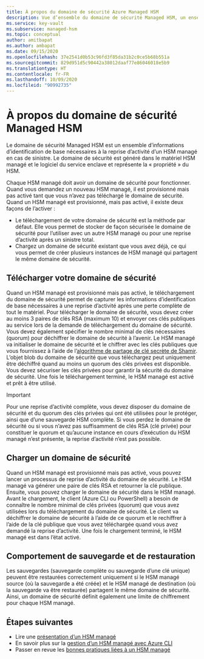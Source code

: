 ```yaml
---
title: À propos du domaine de sécurité Azure Managed HSM
description: Vue d’ensemble du domaine de sécurité Managed HSM, un ensemble d’informations d’identification de base nécessaires à la reprise d’activité d’un HSM managé
ms.service: key-vault
ms.subservice: managed-hsm
ms.topic: conceptual
author: amitbapat
ms.author: ambapat
ms.date: 09/15/2020
ms.openlocfilehash: 37e2541d0b53c96fd3f85da31b2c0ce5b68b551a
ms.sourcegitcommit: 829d951d5c90442a38012daaf77e86046018e5b9
ms.translationtype: HT
ms.contentlocale: fr-FR
ms.lasthandoff: 10/09/2020
ms.locfileid: "90992735"
---
```

# <a name="about-the-managed-hsm-security-domain"></a>À propos du domaine de sécurité Managed HSM

Le domaine de sécurité Managed HSM est un ensemble d’informations d’identification de base nécessaires à la reprise d’activité d’un HSM managé en cas de sinistre. Le domaine de sécurité est généré dans le matériel HSM managé et le logiciel du service enclave et représente la « propriété » du HSM.

Chaque HSM managé doit avoir un domaine de sécurité pour fonctionner. Quand vous demandez un nouveau HSM managé, il est provisionné mais pas activé tant que vous n’avez pas téléchargé le domaine de sécurité. Quand un HSM managé est provisionné, mais pas activé, il existe deux façons de l’activer :
- Le téléchargement de votre domaine de sécurité est la méthode par défaut. Elle vous permet de stocker de façon sécurisée le domaine de sécurité pour l’utiliser avec un autre HSM managé ou pour une reprise d’activité après un sinistre total.
- Chargez un domaine de sécurité existant que vous avez déjà, ce qui vous permet de créer plusieurs instances de HSM managé qui partagent le même domaine de sécurité.

## <a name="download-your-security-domain"></a>Télécharger votre domaine de sécurité

Quand un HSM managé est provisionné mais pas activé, le téléchargement du domaine de sécurité permet de capturer les informations d’identification de base nécessaires à une reprise d’activité après une perte complète de tout le matériel. Pour télécharger le domaine de sécurité, vous devez créer au moins 3 paires de clés RSA (maximum 10) et envoyer ces clés publiques au service lors de la demande de téléchargement du domaine de sécurité. Vous devez également spécifier le nombre minimal de clés nécessaires (quorum) pour déchiffrer le domaine de sécurité à l’avenir. Le HSM managé va initialiser le domaine de sécurité et le chiffrer avec les clés publiques que vous fournissez à l’aide de l’[algorithme de partage de clé secrète de Shamir](https://dl.acm.org/doi/10.1145/359168.359176). L’objet blob du domaine de sécurité que vous téléchargez peut uniquement être déchiffré quand au moins un quorum des clés privées est disponible. Vous devez sécuriser les clés privées pour garantir la sécurité du domaine de sécurité. Une fois le téléchargement terminé, le HSM managé est activé et prêt à être utilisé.  

> [!IMPORTANT]
> Pour une reprise d’activité complète, vous devez disposer du domaine de sécurité et du quorum des clés privées qui ont été utilisées pour le protéger, ainsi que d’une sauvegarde HSM complète. Si vous perdez le domaine de sécurité ou si vous n’avez pas suffisamment de clés RSA (clé privée) pour constituer le quorum et qu’aucune instance en cours d’exécution du HSM managé n’est présente, la reprise d’activité n’est pas possible.

## <a name="upload-a-security-domain"></a>Charger un domaine de sécurité

Quand un HSM managé est provisionné mais pas activé, vous pouvez lancer un processus de reprise d’activité du domaine de sécurité. Le HSM managé va générer une paire de clés RSA et retourner la clé publique. Ensuite, vous pouvez charger le domaine de sécurité dans le HSM managé. Avant le chargement, le client (Azure CLI ou PowerShell) a besoin de connaître le nombre minimal de clés privées (quorum) que vous avez utilisées lors du téléchargement du domaine de sécurité. Le client va déchiffrer le domaine de sécurité à l’aide de ce quorum et le rechiffrer à l’aide de la clé publique que vous avez téléchargée quand vous avez demandé la reprise d’activité. Une fois le chargement terminé, le HSM managé est dans l’état activé.

## <a name="backup-and-restore-behavior"></a>Comportement de sauvegarde et de restauration

Les sauvegardes (sauvegarde complète ou sauvegarde d’une clé unique) peuvent être restaurées correctement uniquement si le HSM managé source (où la sauvegarde a été créée) et le HSM managé de destination (où la sauvegarde va être restaurée) partagent le même domaine de sécurité. Ainsi, un domaine de sécurité définit également une limite de chiffrement pour chaque HSM managé.

## <a name="next-steps"></a>Étapes suivantes

- Lire une [présentation d’un HSM managé](overview.md)
- En savoir plus sur la [gestion d’un HSM managé avec Azure CLI](key-management.md)
- Passer en revue les [bonnes pratiques liées à un HSM managé](best-practices.md)
